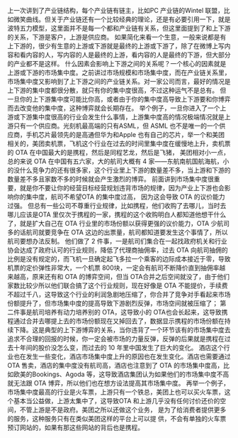 上一次讲到了产业链结构，每个产业链有链主，比如PC 产业链的Wintel 联盟，比如微笑曲线。但关于产业链还有一个比较经典的理论，还是有必要引用一下，就是波特五力模型，这里面并不是每一个都和产业链有关系，但这里面提到了和上下游的关系，下游是客户，上游是供应商。
如果简化来看一个生意，一般来说都是有上下游的，很少有生意的上游或下游就是最终的上游或下游了，除了在微博上写内容和看内容的人，写内容的人是最终的上游，看内容的人是最终的下游，但大部分的产业都不是这样。
什么因素会影响上下游之间的关系呢？一个核心的因素就是上游或下游的市场集中度。之前讲过市场规模和市场集中度，而在产业链关系里，市场集中度又影响到了上下游之间的产业链关系。对一家公司而言，最好的情况是上下游的集中度都很分散，就只有你的集中度很高，不过这种运气不是总有。
但一旦你的上下游集中度可能比你高，或者由于你的集中度高导致上下游要和你博弈而去改变他的集中度，这种博弈就会长期存在。
举个例子，一旦你进入了一个上游或下游集中度很高的行业会发生什么事情，上游集中度高的情况极端情况就是上游只有一个供应商。光刻机最高端的只有ASML，但 ASML 也不是唯一的一个供应商，手机芯片最领先的是高通但华为和Apple 也有自己的芯片，举一个和美团相关的，美团卖机票，飞机这个行业在过去的时间里集中度在缓慢地上升，卖机票的 OTA 在中国最大的是携程，然后是同程艺龙，然后是飞猪， 美团相对小一点，总的来说 OTA 在中国有五六家，大的航司大概有 4 家——东航南航国航海航，小的没什么竞争力的还有很多家，这个行业里上下游的数量差不多，当上游和下游的数量差不多且家数不多的时候就会产生激烈的博弈。
前面讲到市场集中度很重要，就是你不要让你的经营目标经营规划违背市场的规律，因为产业上下游也会影响你的集中度，航司不希望OTA 的集中度过高， 因为这会导致 OTA 的议价能力过强。
但总有一些公司不尊重行业规律，比如携程，他们收购了去哪儿，当时去哪儿应该是OTA 里仅次于携程的一家，携程的这个收购明白人都知道他想干什么了，就是扩大自己在 OTA 行业里的市场份额以获得更强的议价能力，OTA 少航司多的话航司就要竞争在 OTA 这边的出票量，航司都知道要发生这个事情了，所以航司要想办法反制。
他们做了 2 件事，一是航司们集合在一起找政府机关和行业协会达成了政府认可的行业规则，降低了代理商抽佣率，过去 OTA 向航司抽佣的比例是没有规定的，而飞机一旦确定起飞多拉一个乘客的边际成本接近于零，导致机票的定价弹性非常大，一个机票 800块，一定会有航司不断降价直到抽佣率越来越高，原来还有和 OTA 的博弈空间，但当 OTA合并之后空间就没了，由于他们家数比较少所以他们联合搞了这个行业规则，现在好像是 OTA 不能提价，手续费不超过千八，这导致这个行业的利润急剧地压缩了，你合并了竞争对手看起来市场份额提升了，但市场集中度的提高导致下游剧烈反弹，市场空间就被压缩了；
第二件事是航司培养有动力培养别的 OTA，这导致小的 OTA也会长起来，这导致携程通过合并去哪提上去的市场份额现在又掉回去了，数据显示携程的市场份额在持续下降。这是典型的上下游博弈的关系，当你违背了一个环节该有的市场集中度去追求不合理的回报的时候，你一定会被市场的力量反弹，反弹的后果就是携程在过去十年间的股价没怎么变，而过去的 10 年里中国发生了巨大的变化。
酒店这个行业也在发生一些变化，酒店市场集中度上升的原因也在发生变化。酒店也需要通过 OTA 售卖，酒店的集中度没有航司高，酒店也注意到了 OTA 的市场集中度高，比如欧美的Bookings、Agoda 等，这导致酒店集团认为如果他们的市场集中度不高就无法跟 OTA 博弈，所以他们也在想方设法提高其市场集中度。
再举一个例子，市场集中度最高的行业是火车票，上游只有一个铁总，美团上也可以买火车票，这个基本当公益做，上游太集中了，这导致OTA 和上游几乎没有任何讨价还价的空间，不管上游是不是政府。美团之所以还做这个业务， 是为了给消费者提供更多的服务，这种服务只有在类似美团这样的平台上可以提 供，不会有单独的火车票预订网站的，如果有那这些网站的背后也是携程。

